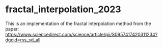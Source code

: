 # fractal_interpolation_2023
This is an implementation of the fractal interpolation method from the paper: https://www.sciencedirect.com/science/article/pii/S0957417420311234?dgcid=rss_sd_all
